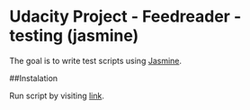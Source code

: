 # Udacity Project - Feedreader -testing (jasmine)

The goal is to write test scripts using [Jasmine](https://jasmine.github.io/).

##Instalation

Run script by visiting [link](https://jabarlew.github.io/Feedreader-testing/index.html).